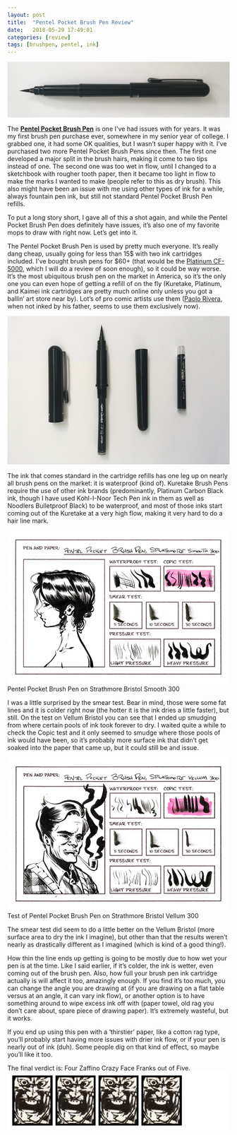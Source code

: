 ```yaml
---
layout: post
title:  "Pentel Pocket Brush Pen Review"
date:   2018-05-29 17:49:01
categories: [review]
tags: [brushpen, pentel, ink]
---
```


![Pentel Pocket Brush Pen Posted](/assets/img/blog-images/pentel-pocket-brush-pen-by-itself.jpg)

The [**Pentel Pocket Brush Pen**](https://www.jetpens.com/Pentel-Pocket-Brush-Pen-XGFKP-A/pd/1793) is one I've had issues with for years.  It was my first brush pen purchase ever, somewhere in my senior year of college.  I grabbed one, it had some OK qualities, but I wasn’t super happy with it.  I’ve purchased two more Pentel Pocket Brush Pens since then.  The first one developed a major split in the brush hairs, making it come to two tips instead of one.  The second one was too wet in flow, until I changed to a sketchbook with rougher tooth paper, then it became too light in flow to make the marks I wanted to make (people refer to this as dry brush).  This also might have been an issue with me using other types of ink for a while, always fountain pen ink, but still not standard Pentel Pocket Brush Pen refills.

To put a long story short, I gave all of this a shot again, and while the Pentel Pocket Brush Pen does definitely have issues, it’s also one of my favorite mops to draw with right now.  Let’s get into it.

<!--more-->

The Pentel Pocket Brush Pen is used by pretty much everyone.  It’s really dang cheap, usually going for less than 15$ with two ink cartridges included.  I’ve bought brush pens for $60+ (that would be the [Platinum CF-5000](http://www.platinum-pen.co.jp/products/fude/efude.html), which I will do a review of soon enough), so it could be way worse. It’s the most ubiquitous brush pen on the market in America, so it’s the only one you can even hope of getting a refill of on the fly (Kuretake, Platinum, and Kaimei ink cartridges are pretty much online only unless you got a ballin’ art store near by).  Lot’s of pro comic artists use them ([Paolo Rivera](https://paolorivera.blogspot.com/), when not inked by his father, seems to use them exclusively now).

![Exploded view of Pentel Pocket Brush Pen](/assets/img/blog-images/pentel-pocket-brush-pen-exploded.jpg)

The ink that comes standard in the cartridge refills has one leg up on nearly all brush pens on the market: it is waterproof (kind of).  Kuretake Brush Pens require the use of other ink brands (predominantly, Platinum Carbon Black ink, though I have used Kohl-I-Noor Tech Pen ink in them as well as Noodlers Bulletproof Black) to be waterproof, and most of those inks start coming out of the Kuretake at a very high flow, making it very hard to do a hair line mark.

![Pentel Pocket Brush Pen on Strathmore Bristol Smooth 300](/assets/img/blog-images/review-ppbp-smooth.jpg)
Pentel Pocket Brush Pen on Strathmore Bristol Smooth 300

I was a little surprised by the smear test.  Bear in mind, those were some fat lines and it is colder right now (the hotter it is the ink dries a little faster), but still.  On the test on Vellum Bristol you can see that I ended up smudging from where certain pools of ink took forever to dry.  I waited quite a while to check the Copic test and it only seemed to smudge where those pools of ink would have been, so it’s probably more surface ink that didn’t get soaked into the paper that came up, but it could still be and issue.

![Pentel Pocket Brush Pen on Strathmore Bristol Vellum 300](/assets/img/blog-images/review-ppbp-vellum.jpg)
Test of Pentel Pocket Brush Pen on Strathmore Bristol Vellum 300

The smear test did seem to do a little better on the Vellum Bristol (more surface area to dry the ink I imagine), but other than that the results weren’t nearly as drastically different as I imagined (which is kind of a good thing!).

How thin the line ends up getting is going to be mostly due to how wet your pen is at the time.  Like I said earlier, if it’s colder, the ink is wetter, even coming out of the brush pen.  Also, how full your brush pen ink cartridge actually is will affect it too, amazingly enough.  If you find it’s too much, you can change the angle you are drawing at (if you are drawing on a flat table versus at an angle, it can vary ink flow), or another option is to have something around to wipe excess ink off with (paper towel, old rag you don’t care about, spare piece of drawing paper).  It’s extremely wasteful, but it works.

If you end up using this pen with a ‘thirstier’ paper, like a cotton rag type, you’ll probably start having more issues with drier ink flow, or if your pen is nearly out of ink (duh).  Some people dig on that kind of effect, so maybe you’ll like it too.

The final verdict is: Four Zaffino Crazy Face Franks out of Five.
![4 our of 5 Stars](/assets/img/blog-images/zaffino-scale-4-star.jpg)
